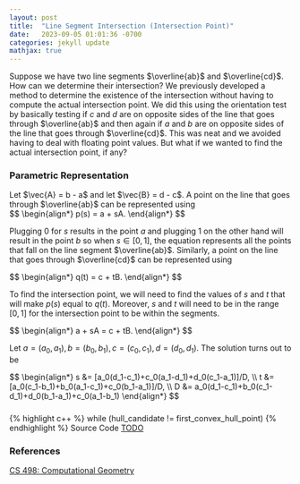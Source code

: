 ```yaml
---
layout: post
title:  "Line Segment Intersection (Intersection Point)"
date:   2023-09-05 01:01:36 -0700
categories: jekyll update
mathjax: true
---
```

Suppose we have two line segments $\overline{ab}$ and $\overline{cd}$. How can we determine their intersection? We previously developed a method to determine the existence of the intersection without having to compute the actual intersection point. We did this using the orientation test by basically testing if $c$ and $d$ are on opposite sides of the line that goes through  $\overline{ab}$ and then again if $a$ and $b$ are on opposite sides of the line that goes through $\overline{cd}$. This was neat and we avoided having to deal with floating point values. But what if we wanted to find the actual intersection point, if any?
<br>
<!------------------------------------------------------------------------------------>
<h3>Parametric Representation</h3>
Let $\vec{A} = b - a$ and let $\vec{B} = d - c$. A point on the line that goes through $\overline{ab}$ can be represented using 
<div>
$$
\begin{align*}
    p(s) = a + sA.
\end{align*}
$$
</div>

Plugging 0 for $s$ results in the point $a$ and plugging 1 on the other hand will result in the point $b$ so when $s \in [0,1]$, the equation represents all the points that fall on the line segment $\overline{ab}$. Similarly, a point on the line that goes through $\overline{cd}$ can be represented using
<div>
$$
\begin{align*}
    q(t) = c + tB.
\end{align*}
$$
</div>

To find the intersection point, we will need to find the values of $s$ and $t$ that will make $p(s)$ equal to $q(t)$. Moreover, $s$ and $t$ will need to be in the range $[0,1]$ for the intersection point to be within the segments.
<div>
$$
\begin{align*}
    a + sA = c + tB.
\end{align*}
$$
</div>

Let $a=(a_0,a_1), b=(b_0,b_1), c=(c_0,c_1), d=(d_0, d_1)$. The solution turns out to be
<div>
$$
\begin{align*}
    s &= [a_0(d_1-c_1)+c_0(a_1-d_1)+d_0(c_1-a_1)]/D, \\
    t &= [a_0(c_1-b_1)+b_0(a_1-c_1)+c_0(b_1-a_1)]/D, \\
    D &= a_0(d_1-c_1)+b_0(c_1-d_1)+d_0(b_1-a_1)+c_0(a_1-b_1)
\end{align*}
$$
</div>
<!------------------------------------------------------------------------------------>
<h3></h3>
{% highlight c++ %}
while (hull_candidate != first_convex_hull_point)
{% endhighlight %}
Source Code <a href="?">TODO</a>
<br>
<!------------------------------------------------------------------------------------>
<h3>References</h3>
<a href="https://jeffe.cs.illinois.edu/teaching/compgeom/schedule.html">CS 498: Computational Geometry</a>
<br>

